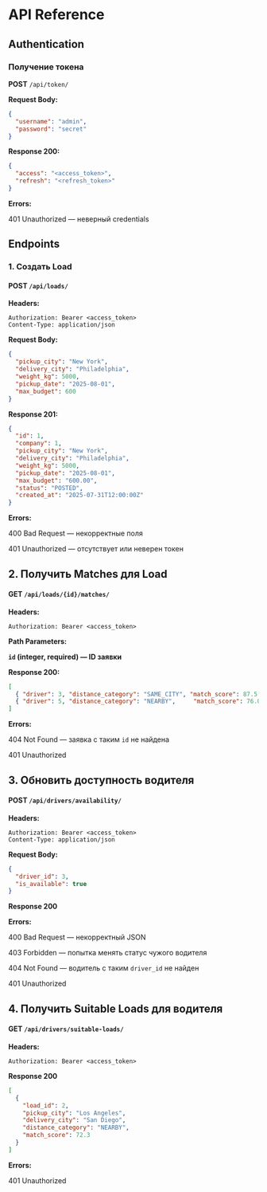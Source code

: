 # API Reference

## Authentication

### Получение токена
**POST** `/api/token/`

**Request Body:**
```json
{
  "username": "admin",
  "password": "secret"
}
```
**Response 200:**
```json
{
  "access": "<access_token>",
  "refresh": "<refresh_token>"
}
```
**Errors:**

401 Unauthorized — неверный credentials

## Endpoints
### 1. Создать Load
#### POST ```/api/loads/```
**Headers:**
```pgsql
Authorization: Bearer <access_token>
Content-Type: application/json
```
**Request Body:**
```json
{
  "pickup_city": "New York",
  "delivery_city": "Philadelphia",
  "weight_kg": 5000,
  "pickup_date": "2025-08-01",
  "max_budget": 600
}
```
**Response 201:**
```json
{
  "id": 1,
  "company": 1,
  "pickup_city": "New York",
  "delivery_city": "Philadelphia",
  "weight_kg": 5000,
  "pickup_date": "2025-08-01",
  "max_budget": "600.00",
  "status": "POSTED",
  "created_at": "2025-07-31T12:00:00Z"
}
```
**Errors:**

400 Bad Request — некорректные поля

401 Unauthorized — отсутствует или неверен токен
## 2. Получить Matches для Load
#### GET ```/api/loads/{id}/matches/```
**Headers:**
```pgsql
Authorization: Bearer <access_token>
```
**Path Parameters:**

**`id` (integer, required) — ID заявки**

**Response 200:**

```json
[
  { "driver": 3, "distance_category": "SAME_CITY", "match_score": 87.5 },
  { "driver": 5, "distance_category": "NEARBY",     "match_score": 76.0 }
]
```
**Errors:**

404 Not Found — заявка с таким `id` не найдена

401 Unauthorized

## 3. Обновить доступность водителя
#### POST ```/api/drivers/availability/```
**Headers:**
```pgsql
Authorization: Bearer <access_token>
Content-Type: application/json
```
**Request Body:**
```json
{
  "driver_id": 3,
  "is_available": true
}
```
**Response 200**

**Errors:**

400 Bad Request — некорректный JSON

403 Forbidden — попытка менять статус чужого водителя

404 Not Found — водитель с таким `driver_id` не найден

401 Unauthorized
## 4. Получить Suitable Loads для водителя
#### GET ```/api/drivers/suitable-loads/```
**Headers:**
```pgsql
Authorization: Bearer <access_token>
```
**Response 200**
```json
[
  {
    "load_id": 2,
    "pickup_city": "Los Angeles",
    "delivery_city": "San Diego",
    "distance_category": "NEARBY",
    "match_score": 72.3
  }
]
```
**Errors:**

401 Unauthorized